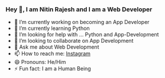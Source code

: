 ### Hey 👋, I am Nitin Rajesh and I am a Web Developer

<a href ='https://discord.gg/Y4enK3F9fW'><i class="fa-discord"></i></a>

- 🔭  I’m currently working on becoming an App Developer
- 🌱  I’m currently learning Python
- 🤔  I’m looking for help with ... Python and App-Development
- 👯  I’m looking to collaborate on App Development
- 💬  Ask me about Web Development
- 📫  How to reach me: [Instagram](https://instagram.com/nitinx7)
- 😄  Pronouns: He/Him
- ⚡  Fun fact: I am a Human Being
